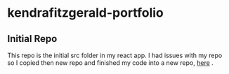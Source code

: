 # kendrafitzgerald-portfolio
## Initial Repo
This repo is the initial src folder in my react app. I had issues with my repo so I copied then new repo and finished my code into a new repo,  [here](https://github.com/kendrafitzgerald/kendrafitzgerald-reactportfolio) .
